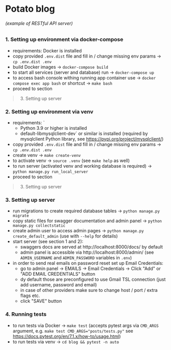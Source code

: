 # Potato blog
###### (example of RESTful API server)

### 1. Setting up environment via docker-compose

- requirements: Docker is installed
- copy provided `.env.dist` file and fill in / change missing env params -> `cp .env.dist .env`
- build Docker images -> `docker-compose build`
- to start all services (server and database) run -> `docker-compose up`
- to access bash console withing running app container use -> `docker compose exec app bash` or shortcut -> `make bash`
- proceed to section 
> 3. Setting up server

### 2. Setting up environment via venv

- requirements: `
  - Python 3.9 or higher is installed
  - default-libmysqlclient-dev` or similar is installed (required by mysqlclient Python library, see https://pypi.org/project/mysqlclient/)
- copy provided `.env.dist` file and fill in / change missing env params -> `cp .env.dist .env`
- create venv -> `make create-venv`
- to activate venv -> `source .venv` (see `make help` as well)
- to run server (activated venv and working database is required) -> `python manage.py run_local_server`
- proceed to section
> 3. Setting up server

### 3. Setting up server
- run migrations to create required database tables -> `python manage.py migrate`
- copy static files for swagger documentation and admin panel -> `python manage.py collectstatic`
- create admin user to access admin pages -> `python manage.py create_default_admin` (use with  `--help` for details)
- start server (see section 1 and 2):
  - swaggers docs are served at http://localhost:8000/docs/ by default
  - admin panel is accessible via http://localhost:8000/admin/ (see `ADMIN_USERNAME` and `ADMIN_PASSWORD` variables in `.env`)
- in order to send real emails on password reset set up Email Credentials:
  - go to admin panel -> EMAILS -> Email Credentials -> Click "Add" or "ADD EMAIL CREDENTIALS" button
  - dy default those are preconfigured to use Gmail TSL connection (just add username, password and email)
  - in case of other providers make sure to change host / port / extra flags etc.
  - click "SAVE" button

### 4. Running tests
- to run tests via Docker -> `make test` (accepts pytest args via `CMD_ARGS` argument, e.g. `make test CMD_ARGS="posts/tests.py"` see https://docs.pytest.org/en/7.1.x/how-to/usage.html)
- to run tests via venv -> `cd blog && pytest -n auto`

